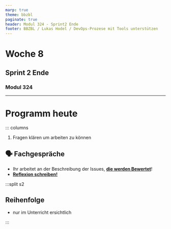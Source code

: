 ```yaml
---
marp: true
theme: bbzbl
paginate: true
header: Modul 324 - Sprint2 Ende
footer: BBZBL / Lukas Hodel / DevOps-Prozese mit Tools unterstützen
---
```


<!-- _class: big center -->

# Woche 8

## Sprint 2 Ende

### Modul 324

---

# Programm heute

::: columns

1. Fragen klären um arbeiten zu können

## :speaking_head: Fachgespräche

- Ihr arbeitet an der Beschreibung der Issues, [**die werden Bewertet**](https://codingluke.github.io/bbzbl-modul-324/docs/beurteilungen/LB2#teilnote-arbeitsvorgang)!
- [**Reflexion schreiben!**](https://codingluke.github.io/bbzbl-modul-324/docs/beurteilungen/LB2#teilnote-schriftliche-reflexion)

:::split s2

## Reihenfolge

- nur im Unterricht ersichtlich

:::
